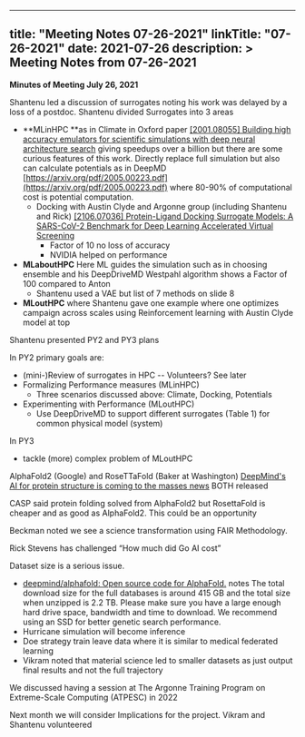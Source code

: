 
---
title: "Meeting Notes 07-26-2021"
linkTitle: "07-26-2021"
date: 2021-07-26
description: >
  Meeting Notes from 07-26-2021
---



**Minutes of Meeting July 26,  2021**

Shantenu led a discussion of surrogates  noting his work was delayed by a loss of a postdoc. Shantenu divided Surrogates into 3 areas


* **MLinHPC **as in Climate in Oxford paper [[2001.08055] Building high accuracy emulators for scientific simulations with deep neural architecture search](https://arxiv.org/abs/2001.08055) giving speedups over a billion but there are some curious features of this work. Directly replace full simulation but also can calculate potentials as in DeepMD [https://arxiv.org/pdf/2005.00223.pdf](https://arxiv.org/pdf/2005.00223.pdf) where 80-90% of computational cost is potential computation.
    * Docking with Austin Clyde and Argonne group (including Shantenu and Rick) [[2106.07036] Protein-Ligand Docking Surrogate Models: A SARS-CoV-2 Benchmark for Deep Learning Accelerated Virtual Screening](https://arxiv.org/abs/2106.07036) 
        * Factor of 10 no loss of accuracy
        * NVIDIA helped on performance
* **MLaboutHPC** Here ML guides the simulation such as in choosing ensemble and his DeepDriveMD Westpahl algorithm shows a Factor of 100 compared to Anton
    * Shantenu used a VAE but list of 7 methods on slide 8
* **MLoutHPC** where Shantenu gave one example where one optimizes campaign across scales using Reinforcement learning with Austin Clyde model at top

Shantenu presented PY2 and PY3 plans

In PY2 primary goals are: 



* (mini-)Review of surrogates in HPC -- Volunteers? See later
* Formalizing Performance measures (MLinHPC)
    * Three scenarios discussed above: Climate, Docking, Potentials
* Experimenting with Performance (MLoutHPC)
    * Use DeepDriveMD to support different surrogates (Table 1) for common physical model (system) 

In PY3 



* tackle (more) complex problem of MLoutHPC

AlphaFold2 (Google) and RoseTTaFold (Baker at Washington) [DeepMind's AI for protein structure is coming to the masses news](https://www.nature.com/articles/d41586-021-01968-y) BOTH released

CASP said protein folding solved from AlphaFold2 but RosettaFold is cheaper and as good as AlphaFold2. This could be an opportunity

Beckman noted we see a science transformation using  FAIR Methodology.

Rick Stevens has challenged “How much did Go AI cost”

Dataset size is a serious issue.  



* [deepmind/alphafold: Open source code for AlphaFold.](https://github.com/deepmind/alphafold) notes The total download size for the full databases is around 415 GB and the total size when unzipped is 2.2 TB. Please make sure you have a large enough hard drive space, bandwidth and time to download. We recommend using an SSD for better genetic search performance.
* Hurricane simulation will become inference
* Doe strategy train leave data where it is similar to medical federated learning
* Vikram noted that material science led to smaller datasets as just output final results and not the full trajectory

We discussed having a session at The Argonne Training Program on Extreme-Scale Computing (ATPESC) in 2022

Next month we will consider Implications for the project. Vikram and Shantenu volunteered
